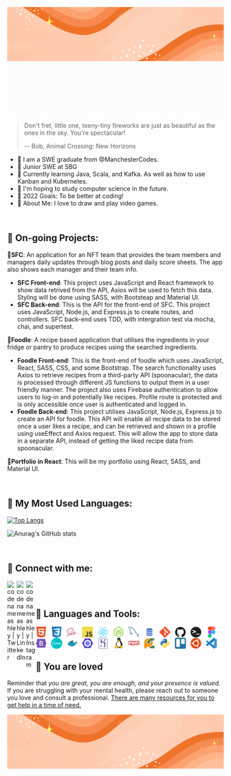 <img align="center" src="https://github.com/CodeNameAshley/CodeNameAshley/blob/master/orange%20ebb%2C%20flow%20and%20pop.gif">
<img align="center" src="https://github.com/CodeNameAshley/CodeNameAshley/blob/master/gif%20intro.gif">

<br />

> Don't fret, little one, teeny-tiny fireworks are just as beautiful as the ones in the sky. You're spectacular!
> 
>   -- Bob, Animal Crossing: New Horizons

- 🌼 I am a SWE graduate from @ManchesterCodes.
- 🌼 Junior SWE at SBG
- 🌼 Currently learning Java, Scala, and Kafka. As well as how to use Kanban and Kubernetes.
- 🌼 I'm hoping to study computer science in the future.
- 🌼 2022 Goals: To be better at coding!
- 🌼 About Me: I love to draw and play video games.

<br /> 

## 💜 On-going Projects: 
🌷**SFC**: An application for an NFT team that provides the team members and managers daily updates through blog posts and daily score sheets. The app also shows each manager and their team info. 
- **SFC Front-end**: This project uses JavaScript and React framework to show data retrived from the API, Axios will be used to fetch this data. Styling will be done using SASS, with Bootsteap and Material UI.
- **SFC Back-end**: This is the API for the front-end of SFC. This project uses JavaScript, Node.js, and Express.js to create routes, and controllers. SFC back-end uses TDD, with intergration test via mocha, chai, and supertest.

🌷**Foodle**: A recipe based application that utilises the ingredients in your fridge or pantry to produce recipes using the searched ingredients.
- **Foodle Front-end**: This is the front-end of foodle which uses JavaScript, React, SASS, CSS, and some Bootstrap. The search functionality uses Axios to retrieve recipes from a third-party API (spoonacular), the data is processed through different JS functions to output them in a user friendly manner. The project also uses Firebase authentication to allow users to log-in and potentially like recipes. Profile route is protected and is only accessible once user is authenticated and logged in. 
- **Foodle Back-end**: This project utilises JavaScript, Node.js, Express.js to create an API for foodle. This API will enable all recipe data to be stored once a user likes a recipe, and can be retrieved and shown in a profile using useEffect and Axios request. This will allow the app to store data in a separate API, instead of getting the liked recipe data from spoonacular.

🌷**Portfolio in React**: This will be my portfolio using React, SASS, and Material UI.

<br />

## 💜 My Most Used Languages: 

[![Top Langs](https://github-readme-stats.vercel.app/api/top-langs/?username=codenameashley&layout=compact)](https://github.com/codenameashley/github-readme-stats)

![Anurag's GitHub stats](https://github-readme-stats.vercel.app/api?username=codenameashley&show_icons=true&theme=buefy)

<br />

## 💜 Connect with me:

[<img align="left" alt="codenameashley | Twitter" width="22px" src="https://cdn.jsdelivr.net/npm/simple-icons@v3/icons/twitter.svg" />][twitter]
[<img align="left" alt="codenameashley | LinkedIn" width="22px" src="https://cdn.jsdelivr.net/npm/simple-icons@v3/icons/linkedin.svg" />][linkedin]
[<img align="left" alt="codenameashley | Instagram" width="22px" src="https://cdn.jsdelivr.net/npm/simple-icons@v3/icons/instagram.svg" />][instagram]

<br />
<br />

## 💜 Languages and Tools:

<img align="left" alt="HTML5" width="26px" src="https://github.com/devicons/devicon/blob/v2.15.1/icons/html5/html5-original.svg" style="padding-right:10px;" />

<img align="left" alt="CSS3" width="26px" src="https://github.com/devicons/devicon/blob/v2.15.1/icons/css3/css3-original.svg" style="padding-right:10px;" />

<img align="left" alt="Sass" width="26px" src="https://github.com/devicons/devicon/blob/v2.15.1/icons/sass/sass-original.svg" style="padding-right:10px;" />

<img align="left" alt="JavaScript" width="26px" src="https://github.com/devicons/devicon/blob/v2.15.1/icons/javascript/javascript-original.svg" style="padding-right:10px;" />

<img align="left" alt="React" width="26px" src="https://github.com/devicons/devicon/blob/v2.15.1/icons/react/react-original.svg" style="padding-right:10px;" />

<img align="left" alt="Node.js" width="26px" src="https://github.com/devicons/devicon/blob/v2.15.1/icons/nodejs/nodejs-original.svg" style="padding-right:10px;" />

<img align="left" alt="MySQL" width="26px" src="https://github.com/devicons/devicon/blob/v2.15.1/icons/mysql/mysql-original.svg" style="padding-right:10px;" />

<img align="left" alt="SQL" width="26px" src="https://raw.githubusercontent.com/github/explore/80688e429a7d4ef2fca1e82350fe8e3517d3494d/topics/sql/sql.png" style="padding-right:10px;" />

<img align="left" alt="Git" width="26px" src="https://github.com/devicons/devicon/blob/v2.15.1/icons/git/git-original.svg" style="padding-right:10px;" />

<img align="left" alt="GitHub" width="26px" src="https://github.com/devicons/devicon/blob/v2.15.1/icons/github/github-original.svg" style="padding-right:10px;" />

<img align="left" alt="Terminal" width="26px" src="https://raw.githubusercontent.com/github/explore/80688e429a7d4ef2fca1e82350fe8e3517d3494d/topics/terminal/terminal.png" style="padding-right:10px;" />

<img align="left" alt="Figma" width="26px" src="https://github.com/devicons/devicon/blob/v2.15.1/icons/figma/figma-original.svg" style="padding-right:10px;" />

<img align="left" alt="Bootstrap" width="26px" src="https://github.com/devicons/devicon/blob/v2.15.1/icons/bootstrap/bootstrap-plain.svg" style="padding-right:10px;" />

<img align="left" alt="Canva" width="26px" src="https://github.com/devicons/devicon/blob/v2.15.1/icons/canva/canva-original.svg" style="padding-right:10px;" />

<img align="left" alt="Docker" width="26px" src="https://github.com/devicons/devicon/blob/v2.15.1/icons/docker/docker-original.svg" style="padding-right:10px;" />

<img align="left" alt="eslint" width="26px" src="https://github.com/devicons/devicon/blob/v2.15.1/icons/eslint/eslint-original.svg" style="padding-right:10px;" />

<img align="left" alt="Heroku" width="26px" src="https://github.com/devicons/devicon/blob/v2.15.1/icons/heroku/heroku-original.svg" style="padding-right:10px;" />

<img align="left" alt="Linux" width="26px" src="https://github.com/devicons/devicon/blob/v2.15.1/icons/linux/linux-original.svg" style="padding-right:10px;" />

<img align="left" alt="npm" width="26px" src="https://github.com/devicons/devicon/blob/v2.15.1/icons/npm/npm-original-wordmark.svg" style="padding-right:10px;" />

<img align="left" alt="PyCharm" width="26px" src="https://github.com/devicons/devicon/blob/v2.15.1/icons/pycharm/pycharm-original.svg" style="padding-right:10px;" />

<img align="left" alt="Python" width="26px" src="https://github.com/devicons/devicon/blob/v2.15.1/icons/python/python-original.svg" style="padding-right:10px;" />

<img align="left" alt="Trello" width="26px" src="https://github.com/devicons/devicon/blob/v2.15.1/icons/trello/trello-plain.svg" style="padding-right:10px;" />

<img align="left" alt="Ubuntu" width="26px" src="https://github.com/devicons/devicon/blob/v2.15.1/icons/ubuntu/ubuntu-plain.svg" style="padding-right:10px;" />

<img align="left" alt="Visual Studio Code" width="26px" src="https://github.com/devicons/devicon/blob/v2.15.1/icons/vscode/vscode-original.svg" style="padding-right:10px;" />

<br />
<br />

[website]: https://codenameashley.com
[course]: http://vsCodeHero.com
[twitter]: https://twitter.com/codenameashley
[youtube]: https://youtube.com/
[instagram]: https://instagram.com/codenameashley
[linkedin]: https://linkedin.com/in/ashleyjn
[webdevplaylist]: https://github.com/CodeNameAshley

<br />

## 💛 You are loved

Reminder that *you are great, you are enough, and your presence is valued.* If you are struggling with your mental health, please reach out to someone you love and consult a professional. [There are many resources for you to get help in a time of need.](https://www.nimh.nih.gov/health/find-help)

<img src="https://github.com/CodeNameAshley/CodeNameAshley/blob/master/you%20are%20loved.gif">
